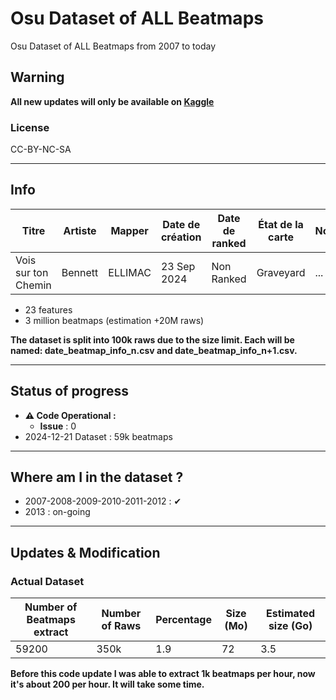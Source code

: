 # Osu Dataset of ALL Beatmaps
Osu Dataset of ALL Beatmaps from 2007 to today 

## Warning
**All new updates will only be available on [Kaggle](https://www.kaggle.com/datasets/ellimaaac/osu-dataset-of-all-beatmaps-from-2007-to-today)**

###  License
CC-BY-NC-SA

---

## Info

| Titre                | Artiste   | Mapper   | Date de création | Date de ranked | État de la carte | Nominator | Genre | Langue | Playcount | Likes | Length | BPM | Circle Count | Slider Count | Circle Size | HP Drain | Accuracy | Approach Rate | Star Rating | Game Mode | URL | Difficultés |
|----------------------|-----------|----------|------------------|----------------|------------------|-----------|-------|--------|-----------|-------|--------|-----|--------------|--------------|-------------|----------|----------|---------------|-------------|-----------|-----|-------------|
| Vois sur ton Chemin | Bennett   | ELLIMAC  | 23 Sep 2024     | Non Ranked     | Graveyard        | ...         | Other | French | 54        | 0     | 2:54   | 220 | 578          | 196          | 4           | 5        | 8        | 9             | 6.27        | osu!     | https://osu.ppy.sh/beatmapsets/2254185  | Insane      |

- 23 features 
- 3 million beatmaps (estimation +20M raws)

**The dataset is split into 100k raws due to the size limit. Each will be named: date_beatmap_info_n.csv and date_beatmap_info_n+1.csv.**

---
## Status of progress
- **⚠ Code Operational :**
  - **Issue** : 0
- 2024-12-21 Dataset : 59k beatmaps

---

## Where am I in the dataset ?
- 2007-2008-2009-2010-2011-2012 : ✔
- 2013 : on-going

---

## Updates & Modification

### Actual Dataset

| Number of Beatmaps extract | Number of Raws  | Percentage | Size (Mo) | Estimated size (Go) |
|-------|-------|-------------|-------------|---------------------|
| 59200  | 350k	 | 1.9 | 72 | 3.5        |			

**Before this code update I was able to extract 1k beatmaps per hour, now it's about 200 per hour. It will take some time.**
